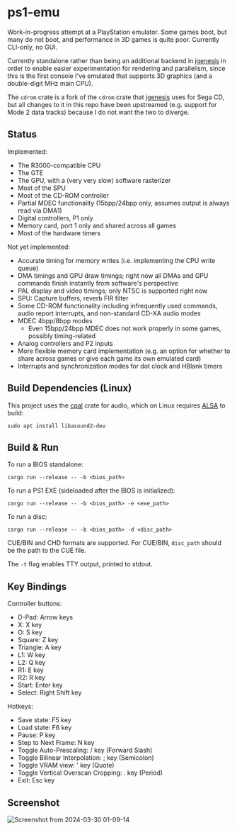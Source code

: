 # ps1-emu

Work-in-progress attempt at a PlayStation emulator. Some games boot, but many do not boot, and performance in 3D games is quite poor. Currently CLI-only, no GUI.

Currently standalone rather than being an additional backend in [jgenesis](https://github.com/jsgroth/jgenesis) in order to enable easier experimentation for rendering and parallelism, since this is the first console I've emulated that supports 3D graphics (and a double-digit MHz main CPU).

The `cdrom` crate is a fork of the `cdrom` crate that [jgenesis](https://github.com/jsgroth/jgenesis) uses for Sega CD, but all changes to it in this repo have been upstreamed (e.g. support for Mode 2 data tracks) because I do not want the two to diverge.

## Status

Implemented:
* The R3000-compatible CPU
* The GTE
* The GPU, with a (very very slow) software rasterizer
* Most of the SPU
* Most of the CD-ROM controller
* Partial MDEC functionality (15bpp/24bpp only, assumes output is always read via DMA1)
* Digital controllers, P1 only
* Memory card, port 1 only and shared across all games
* Most of the hardware timers

Not yet implemented:
* Accurate timing for memory writes (i.e. implementing the CPU write queue)
* DMA timings and GPU draw timings; right now all DMAs and GPU commands finish instantly from software's perspective
* PAL display and video timings; only NTSC is supported right now
* SPU: Capture buffers, reverb FIR filter
* Some CD-ROM functionality including infrequently used commands, audio report interrupts, and non-standard CD-XA audio modes
* MDEC 4bpp/8bpp modes
  * Even 15bpp/24bpp MDEC does not work properly in some games, possibly timing-related
* Analog controllers and P2 inputs
* More flexible memory card implementation (e.g. an option for whether to share across games or give each game its own emulated card)
* Interrupts and synchronization modes for dot clock and HBlank timers

## Build Dependencies (Linux)

This project uses the [cpal](https://crates.io/crates/cpal) crate for audio, which on Linux requires [ALSA](https://www.alsa-project.org/wiki/Main_Page) to build:

```
sudo apt install libasound2-dev
```

## Build & Run

To run a BIOS standalone:

```
cargo run --release -- -b <bios_path>
```

To run a PS1 EXE (sideloaded after the BIOS is initialized):
```
cargo run --release -- -b <bios_path> -e <exe_path>
```

To run a disc:
```
cargo run --release -- -b <bios_path> -d <disc_path>
```

CUE/BIN and CHD formats are supported. For CUE/BIN, `disc_path` should be the path to the CUE file.

The `-t` flag enables TTY output, printed to stdout.

## Key Bindings

Controller buttons:
* D-Pad: Arrow keys
* X: X key
* O: S key
* Square: Z key
* Triangle: A key
* L1: W key
* L2: Q key
* R1: E key
* R2: R key
* Start: Enter key
* Select: Right Shift key

Hotkeys:
* Save state: F5 key
* Load state: F6 key
* Pause: P key
* Step to Next Frame: N key
* Toggle Auto-Prescaling: / key (Forward Slash)
* Toggle Bilinear Interpolation: ; key (Semicolon)
* Toggle VRAM view: ' key (Quote)
* Toggle Vertical Overscan Cropping: . key (Period)
* Exit: Esc key

## Screenshot

![Screenshot from 2024-03-30 01-09-14](https://github.com/jsgroth/ps1-emu/assets/1137683/99c35745-31b0-4a1b-8733-321bc8a4a372)
